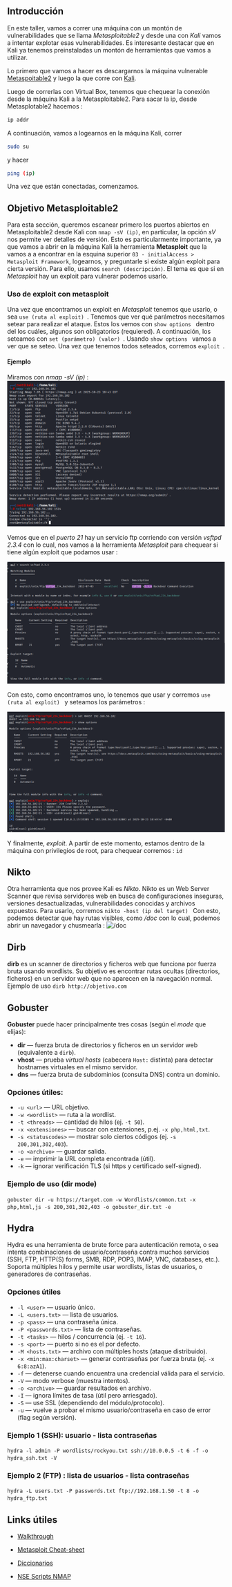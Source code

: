 ## Introducción
En este taller, vamos a correr una máquina con un montón de vulnerabilidades que se llama *Metasploitable2* y desde una con *Kali* vamos a intentar explotar esas vulnerabilidades.
Es interesante destacar que en Kali ya tenemos preinstaladas un montón de herramientas que vamos a utilizar.

Lo primero que vamos a hacer es descargarnos la máquina vulnerable [Metaspoitable2](https://www-2.dc.uba.ar/staff/rbaader/metasploitable2.ova) y luego la que corre con [Kali](https://cdimage.kali.org/kali-2025.3/kali-linux-2025.3-virtualbox-amd64.7z).

Luego de correrlas con Virtual Box, tenemos que chequear la conexión desde la máquina Kali a la Metasploitable2. Para sacar la ip, desde Metasplotable2 hacemos :
```bash 
ip addr
```
A continuación, vamos a logearnos en la máquina Kali, correr 
```bash
sudo su
```
y hacer 
```bash 
ping (ip)
```
Una vez que están conectadas, comenzamos.

## Objetivo Metasploitable2
Para esta sección, queremos escanear primero los puertos abiertos en Metasploitable2 desde Kali con ```nmap -sV (ip)```, en particular, la opción *sV* nos permite ver detalles de versión. Esto es particularmente importante, ya que vamos a abrir en la máquina Kali la herramienta **Metasploit** que la vamos a a encontrar en la esquina superior `03 - initialAccess > Metasploit Framework`, logearnos, y preguntarle si existe algún exploit para cierta versión. Para ello, usamos ```search (descripción)```. El tema es que si en *Metasploit* hay un exploit para vulnerar podemos usarlo. 

### Uso de exploit con metasploit
Una vez que encontramos un exploit en *Metasploit* tenemos que usarlo, o sea ```use (ruta al exploit) ```. Tenemos que ver qué parámetros necesitamos setear para realizar el ataque. Estos los vemos con ```show options ``` dentro del los cuáles, algunos son obligatorios (requiered). A continuación, los seteamos con ```set (parámetro) (valor) ```. Usando ```show options ``` vamos a ver que se seteo. Una vez que tenemos todos seteados, corremos ```exploit ```. 

#### Ejemplo 
Miramos con *nmap -sV (ip)* :
![nmap](https://github.com/ToniusRetonius/SegInf/blob/main/Talleres/Taller%202%20-%20pentest/Capturas/telnet.png)

Vemos que en el *puerto 21* hay un servicio ftp corriendo con versión *vsftpd 2.3.4* con lo cual, nos vamos a la herramienta *Metasploit* para chequear si tiene algún exploit que podamos usar :

![search](https://github.com/ToniusRetonius/SegInf/blob/main/Talleres/Taller%202%20-%20pentest/Capturas/search.png)

Con esto, como encontramos uno, lo tenemos que usar y corremos ```use (ruta al exploit) ``` y seteamos los parámetros :

![set](https://github.com/ToniusRetonius/SegInf/blob/main/Talleres/Taller%202%20-%20pentest/Capturas/set.png)

Y finalmente, *exploit*. A partir de este momento, estamos dentro de la máquina con privilegios de root, para chequear corremos :
```id```

## Nikto
Otra herramienta que nos provee Kali es *Nikto*. Nikto es un Web Server Scanner que revisa servidores web en busca de configuraciones inseguras, versiones desactualizadas, vulnerabilidades conocidas y archivos expuestos. Para usarlo, corremos
```nikto -host (ip del target) ```
Con esto, podemos detectar que hay rutas visibles, como */doc* con lo cual, podemos abrir un navegador y chusmearla :
![/doc](https://github.com/ToniusRetonius/SegInf/blob/main/Talleres/Taller%202%20-%20pentest/Capturas/nikto2.png)

## Dirb
**dirb** es un scanner de directorios y ficheros web que funciona por fuerza bruta usando wordlists. Su objetivo es encontrar rutas ocultas (directorios, ficheros) en un servidor web que no aparecen en la navegación normal. Ejemplo de uso
``` dirb http://objetivo.com ```

## Gobuster
**Gobuster** puede hacer principalmente tres cosas (según el *mode* que elijas):

- **dir** — fuerza bruta de directorios y ficheros en un servidor web (equivalente a `dirb`).  
- **vhost** — prueba *virtual hosts* (cabecera `Host:` distinta) para detectar hostnames virtuales en el mismo servidor.  
- **dns** — fuerza bruta de subdominios (consulta DNS) contra un dominio.

### Opciones útiles:

- `-u <url>` — URL objetivo.
- `-w <wordlist>` — ruta a la wordlist.
- `-t <threads>` — cantidad de hilos (ej. `-t 50`).
- `-x <extensiones>` — buscar con extensiones, p.ej. `-x php,html,txt`.
- `-s <statuscodes>` — mostrar solo ciertos códigos (ej. `-s 200,301,302,403`).
- `-o <archivo>` — guardar salida.
- `-e` — imprimir la URL completa encontrada (útil).
- `-k` — ignorar verificación TLS (si https y certificado self-signed).


### Ejemplo de uso (dir mode)
```gobuster dir -u https://target.com -w Wordlists/common.txt -x php,html,js -s 200,301,302,403 -o gobuster_dir.txt -e ```


## Hydra
Hydra es una herramienta de brute force para autenticación remota, o sea intenta combinaciones de usuario/contraseña contra muchos servicios (SSH, FTP, HTTP(S) forms, SMB, RDP, POP3, IMAP, VNC, databases, etc.). Soporta múltiples hilos y permite usar wordlists, listas de usuarios, o generadores de contraseñas.

### Opciones útiles

- `-l <user>` — usuario único.  
- `-L <users.txt>` — lista de usuarios.  
- `-p <pass>` — una contraseña única.  
- `-P <passwords.txt>` — lista de contraseñas.  
- `-t <tasks>` — hilos / concurrencia (ej. `-t 16`).  
- `-s <port>` — puerto si no es el por defecto.  
- `-M <hosts.txt>` — archivo con múltiples hosts (ataque distribuido).  
- `-x <min:max:charset>` — generar contraseñas por fuerza bruta (ej. `-x 6:8:azA1`).  
- `-f` — detenerse cuando encuentra una credencial válida para el servicio.  
- `-V` — modo verbose (muestra intentos).  
- `-o <archivo>` — guardar resultados en archivo.  
- `-I` — ignora límites de tasa (útil pero arriesgado).  
- `-S` — use SSL (dependiendo del módulo/protocolo).  
- `-u` — vuelve a probar el mismo usuario/contraseña en caso de error (flag según versión).  


### Ejemplo 1 (SSH): usuario - lista contraseñas 
``` hydra -l admin -P wordlists/rockyou.txt ssh://10.0.0.5 -t 6 -f -o hydra_ssh.txt -V ```
### Ejemplo 2 (FTP) : lista de usuarios - lista contraseñas 
``` hydra -L users.txt -P passwords.txt ftp://192.168.1.50 -t 8 -o hydra_ftp.txt ```


## Links útiles
- [Walkthrough](https://rajeshmenghwar.medium.com/introduction-abdc1c5cd41b)

- [Metasploit Cheat-sheet](https://github.com/ToniusRetonius/SegInf/blob/main/Talleres/Taller%202%20-%20pentest/metasploit%20cheat-sheet.pdf)

- [Diccionarios](https://github.com/danielmiessler/SecLists/tree/master/Passwords)

- [NSE Scripts NMAP](https://nmap.org/nsedoc/scripts/)